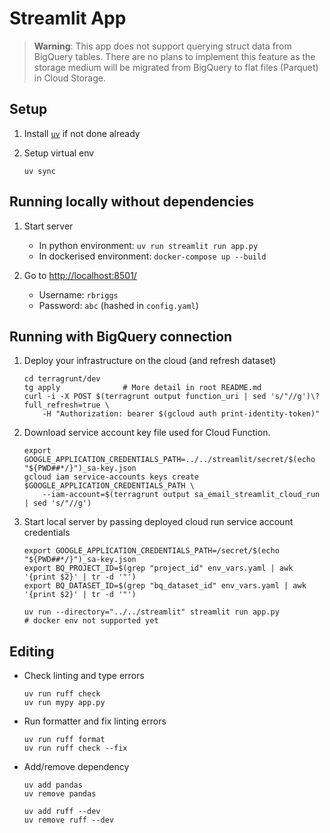 # Streamlit App

> **Warning**: This app does not support querying struct data from BigQuery tables. There are no plans to implement this feature as the storage medium will be migrated from BigQuery to flat files (Parquet) in Cloud Storage.

## Setup

1. Install [`uv`](https://github.com/astral-sh/uv?tab=readme-ov-file#installation) if not done already

2. Setup virtual env

    ```shell
    uv sync
    ```

## Running locally without dependencies

1. Start server
   - In python environment: `uv run streamlit run app.py`
   - In dockerised environment: `docker-compose up --build`

2. Go to <http://localhost:8501/>
   - Username: `rbriggs`
   - Password: `abc` (hashed in `config.yaml`)

## Running with BigQuery connection

1. Deploy your infrastructure on the cloud (and refresh dataset)

    ```shell
    cd terragrunt/dev
    tg apply              # More detail in root README.md
    curl -i -X POST $(terragrunt output function_uri | sed 's/"//g')\?full_refresh=true \
        -H "Authorization: bearer $(gcloud auth print-identity-token)"
    ```

2. Download service account key file used for Cloud Function.

    ```shell
    export GOOGLE_APPLICATION_CREDENTIALS_PATH=../../streamlit/secret/$(echo "${PWD##*/}")_sa-key.json
    gcloud iam service-accounts keys create $GOOGLE_APPLICATION_CREDENTIALS_PATH \
        --iam-account=$(terragrunt output sa_email_streamlit_cloud_run | sed 's/"//g')
    ```

3. Start local server by passing deployed cloud run service account credentials

    ```shell
    export GOOGLE_APPLICATION_CREDENTIALS_PATH=/secret/$(echo "${PWD##*/}")_sa-key.json
    export BQ_PROJECT_ID=$(grep "project_id" env_vars.yaml | awk '{print $2}' | tr -d '"')
    export BQ_DATASET_ID=$(grep "bq_dataset_id" env_vars.yaml | awk '{print $2}' | tr -d '"')

    uv run --directory="../../streamlit" streamlit run app.py
    # docker env not supported yet
    ```

## Editing

- Check linting and type errors

    ```shell
    uv run ruff check
    uv run mypy app.py
    ```

- Run formatter and fix linting errors

    ```shell
    uv run ruff format
    uv run ruff check --fix
    ```

- Add/remove dependency

    ```shell
    uv add pandas
    uv remove pandas

    uv add ruff --dev
    uv remove ruff --dev
    ```
